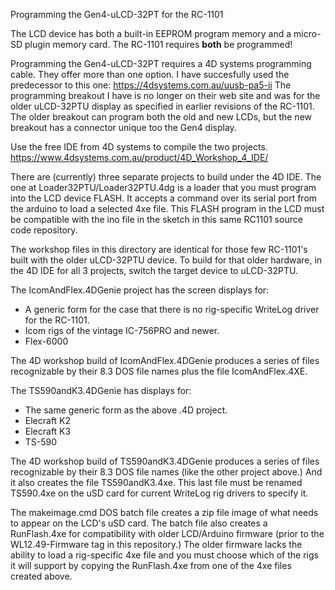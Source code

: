 Programming the Gen4-uLCD-32PT for the RC-1101

The LCD device has both a built-in EEPROM program memory and
a micro-SD plugin memory card. The RC-1101 requires <strong>both</strong> be programmed!

Programming the Gen4-uLCD-32PT requires a 4D systems programming cable.
They offer more than one option. I have succesfully used the predecessor to this one:
https://4dsystems.com.au/uusb-pa5-ii
The programming breakout I have is no longer on their web site and was for the 
older uLCD-32PTU display as specified in earlier revisions of the RC-1101. The
older breakout can program both the old and new LCDs, but the new breakout has
a connector unique too the Gen4 display.

Use the free IDE from 4D systems to compile the two projects.
https://www.4dsystems.com.au/product/4D_Workshop_4_IDE/

<p>There are (currently) three separate projects to build under the 4D IDE.
The one at Loader32PTU/Loader32PTU.4dg is a loader that you must program into the LCD device
FLASH. It accepts a command over its serial port from the arduino to load a selected
4xe file. This FLASH program in the LCD must be compatible with the ino file in 
the sketch in this same RC1101 source code repository.</p>

<p>The workshop files in this directory are identical for those few
RC-1101's built with the older uLCD-32PTU
 device. To build for that older hardware, in the 4D IDE for all 3 projects, switch the target device to uLCD-32PTU.</p>

The IcomAndFlex.4DGenie project has the screen displays for:
<ul>
<li>A generic form for the case that there is no rig-specific WriteLog driver for the RC-1101.
<li>Icom rigs of the vintage IC-756PRO and newer.
 <li>Flex-6000
</ul>
<p>The 4D workshop build of IcomAndFlex.4DGenie produces a series of files recognizable by their
8.3 DOS file names plus the file IcomAndFlex.4XE.</p>

The TS590andK3.4DGenie has displays for:
<ul>
<li>The same generic form as the above .4D project.
<li>Elecraft K2
<li>Elecraft K3
<li>TS-590
</ul>
<p>The 4D workshop build of TS590andK3.4DGenie produces a series of files recognizable by their
8.3 DOS file names (like the other project above.) And it also creates the file TS590andK3.4xe.
This last file must be renamed TS590.4xe on the uSD card for current WriteLog rig drivers to
specify it.</p>

<p>The makeimage.cmd DOS batch file creates a zip file image of what needs to appear
on the LCD's uSD card. The batch file also creates a RunFlash.4xe for compatibility with older LCD/Arduino firmware (prior to the WL12.49-Firmware tag in this repository.) The older firmware lacks the ability to load a rig-specific 4xe file and 
you must choose which of the rigs it will support by copying the RunFlash.4xe from one of the 4xe files created above.</p>


